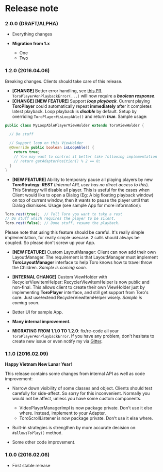 # Release note

### 2.0.0 (DRAFT/ALPHA)

- Everything changes

- **Migration from 1.x**
  - One
  - Two

### 1.2.0 (2016.04.06)

Breaking changes. Clients should take care of this release.

- **[CHANGE]** Better error handling, see [this PR](https://github.com/eneim/Toro/pull/26/files). ```ToroPlayer#onPlaybackError(...)``` will now require a ***boolean response***.
- **[CHANGE]** **[NEW FEATURE]** Support ***loop playback***. Current playing **ToroPlayer** could automatically repeat **immediately** after it completes latest playback. Loop playback is ***disable*** by default. Setup by overriding ```ToroPlayer#isLoopAble()``` and return ***true***. Sample usage:

```java
public class MyLoopAblePlayerViewHolder extends ToroViewHolder {

  // Do stuff
  
  // Support loop on this ViewHolder
  @Override public boolean isLoopAble() {
    return true;
    // You may want to control it better like following implementation
    // return getAdapterPosition() % 2 == 0;
  }
}
```
- **[NEW FEATURE]** Ability to temporary pause all playing players by new **ToroStrategy**: ***REST*** (*internal API, user has no direct access to this*). This Strategy will disable all player. This is useful for the cases when Client would like to open a Dialog (Eg: A big floating playback window) on top of current window, then it wants to pause the player until that Dialog dismisses. Usage (see sample App for more information):

```java
Toro.rest(true);  // Tell Toro you want to take a rest
// Do stuff which requires the player to be silent.
Toro.rest(false); // Done stuff, resume the playback.
```
Please note that using this feature should be careful. It's really simple implementation, for really simple usecase. 2 calls should always be coupled. So please don't screw up your App.

- **[NEW FEATURE]** Custom LayoutManager: Client can now add their own LayoutManager. The requirement is that LayoutManager must implement **ToroLayoutManager** interface to help Toro knows how to travel throw the Children. *Sample is coming soon*.

- **[INTERNAL CHANGE]** Custom ViewHolder with RecyclerViewItemHelper: RecyclerViewItemHelper is now public and non-final. This allows client to create their own ViewHolder just by implementing **ToroPlayer** interface, and still get support from Toro's core. Just use/extend RecyclerViewItemHelper wisely. *Sample is coming soon*.

- Better UI for sample App.

- **Many internal improvement**.

- **MIGRATING FROM 1.1.0 TO 1.2.0**: fix/re-code all your ```ToroPlayer#onPlaybackError```. If you have any problem, don't hesitate to create new issue or even notify my via [Gitter](https://gitter.im/eneim/Toro).

### 1.1.0 (2016.02.09)

**Happy Vietnam New Lunar Year!**

This release contains some changes from internal API as well as code improvement:

- Narrow down visibility of some classes and object. Clients should test carefully for side-affect. So sorry for this inconvenient. Normally you would not be affect, unless you have some custom components.
  - VideoPlayerManagerImpl is now package private. Don't use it else where. Instead, implement to your Adapter.
  - ToroScrollListener is now package private. Don't use it else where. 

- Built-in strategies is strengthen by more accurate decision on ```#allowsToPlay()``` method.

- Some other code improvement.

### 1.0.0 (2016.02.06)

- First stable release
